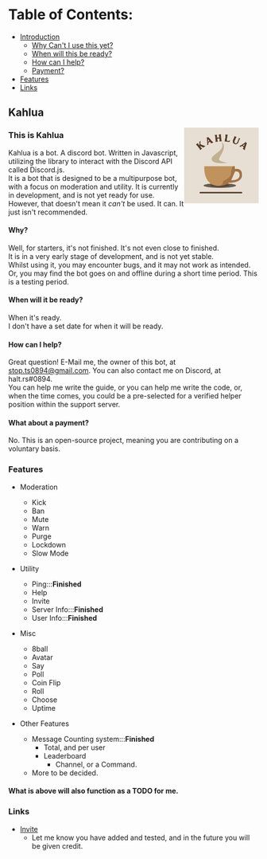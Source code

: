 # Table of Contents:
- [Introduction](#this-is-kahlua)
   - [Why Can't I use this yet?](#why)
   - [When will this be ready?](#when-will-it-be-ready)
   - [How can I help?](#how-can-i-help)
   - [Payment?](#what-about-a-payment)
- [Features](#features)
- [Links](#links)

## Kahlua
<img src="https://github.com/Joy6000/Kahlua/blob/master/Kahlua.png?raw=true" alt="Banner" width="150" align="right">

### This is Kahlua
Kahlua is a bot. A discord bot. Written in Javascript, utilizing the library to interact with the Discord API called Discord.js. <br>
It is a bot that is designed to be a multipurpose bot, with a focus on moderation and utility. It is currently in development, and is not yet ready for use. <br>
However, that doesn't mean it *can't* be used. It can. It just isn't recommended. <br>
#### Why?
Well, for starters, it's not finished. It's not even close to finished. <br>
It is in a very early stage of development, and is not yet stable. <br>
Whilst using it, you may encounter bugs, and it may not work as intended. Or, you may find the bot goes on and offline during a short time period. This is a testing period. <br>
#### When will it be ready?
When it's ready. <br>
I don't have a set date for when it will be ready. <br>

#### How can I help?
Great question! E-Mail me, the owner of this bot, at stop.ts0894@gmail.com. You can also contact me on Discord, at halt.rs#0894. <br>
You can help me write the guide, or you can help me write the code, or, when the time comes, you could be a pre-selected for a verified helper position within the support server. <br>
#### What about a payment?
No. This is an open-source project, meaning you are contributing on a voluntary basis. <br>

### Features
- Moderation
  - Kick
  - Ban
  - Mute
  - Warn
  - Purge
  - Lockdown
  - Slow Mode
  
- Utility
    - Ping:::<b>Finished </b>
    - Help
    - Invite
    - Server Info:::<b>Finished </b>
    - User Info:::<b>Finished </b>
  
- Misc
    - 8ball
    - Avatar
    - Say
    - Poll
    - Coin Flip
    - Roll
    - Choose
    - Uptime

- Other Features
    - Message Counting system:::<b>Finished </b>
       - Total, and per user
       - Leaderboard
         - Channel, or a Command.
    - More to be decided.
 
#### What is above will also function as a TODO for me. 


### Links
- [Invite](https://discord.com/api/oauth2/authorize?client_id=1029211192503308329&permissions=8&scope=bot%20applications.commands)
  - Let me know you have added and tested, and in the future you will be given credit. 